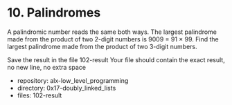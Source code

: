 # 10. Palindromes



A palindromic number reads the same both ways. The largest palindrome made from the product of two 2-digit numbers is 9009 = 91 × 99.
Find the largest palindrome made from the product of two 3-digit numbers.

Save the result in the file 102-result
Your file should contain the exact result, no new line, no extra space



 - repository: alx-low_level_programming
 - directory: 0x17-doubly_linked_lists
 - files: 102-result
